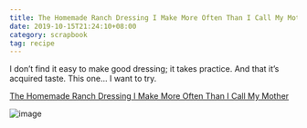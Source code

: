 ```yaml
---
title: The Homemade Ranch Dressing I Make More Often Than I Call My Mother
date: 2019-10-15T21:24:10+08:00
category: scrapbook
tag: recipe
---
```


I don’t find it easy to make good dressing; it takes practice. And that it’s acquired taste. This one... I want to try.

[The Homemade Ranch Dressing I Make More Often Than I Call My Mother](https://www.bonappetit.com/story/homemade-ranch-dressing-never-fail)

![image](https://assets.bonappetit.com/photos/57acccda53e63daf11a4da1f/16:9/w_2560%2Cc_limit/buttermilk-ranch-dressing.jpg)